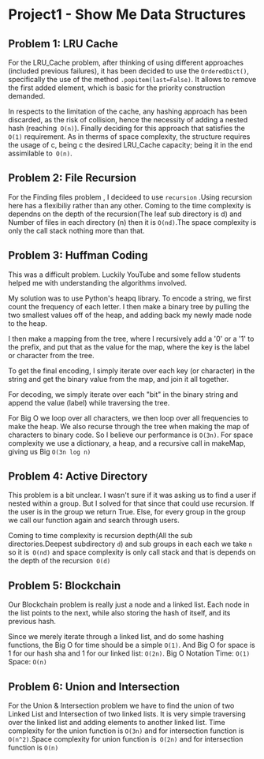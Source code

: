 # Project1 - Show Me Data Structures

## Problem 1: LRU Cache
For the LRU_Cache problem, after thinking of using different approaches (included previous failures), it has been decided to use the `OrderedDict()`, specifically the use of the method `.popitem(last=False)`. It allows to remove the first added element, which is basic for the priority construction demanded.


In respects to the limitation of the cache, any hashing approach has been discarded, as the risk of collision, hence the necessity of adding a nested hash (reaching` O(n)`). Finally deciding for this approach that satisfies the `O(1)` requirement. As in therms of space complexity, the structure requires the usage of c, being c the desired LRU_Cache capacity; being it in the end assimilable to` O(n)`.

## Problem 2: File Recursion
For the Finding files problem , I decideed to use `recursion` .Using recursion here has a flexibiliy rather than any other.
Coming to the time complexity is dependns on the depth of the recursion(The leaf sub directory is d) and Number of files in each directory (n) then it is `O(nd)`.The space complexity is only the call stack nothing more than that. 


## Problem 3: Huffman Coding
This was a difficult problem. Luckily YouTube and some fellow students helped me with understanding the algorithms involved.

My solution was to use Python's heapq library. To encode a string, we first count the frequency of each letter. I then make a binary tree by pulling the two smallest values off of the heap, and adding back my newly made node to the heap.

I then make a mapping from the tree, where I recursively add a '0' or a '1' to the prefix, and put that as the value for the map, where the key is the label or character from the tree.

To get the final encoding, I simply iterate over each key (or character) in the string and get the binary value from the map, and join it all together.

For decoding, we simply iterate over each "bit" in the binary string and append the value (label) while traversing the tree.

For Big O we loop over all characters, we then loop over all frequencies to make the heap. We also recurse through the tree when making the map of characters to binary code. So I believe our performance is `O(3n)`. For space complexity we use a dictionary, a heap, and a recursive call in makeMap, giving us Big `O(3n log n)`

## Problem 4: Active Directory
This problem is a bit unclear. I wasn't sure if it was asking us to find a user if nested within a group. But I solved for that since that could use recursion. If the user is in the group we return True. Else, for every group in the group we call our function again and search through users.

Coming to time complexity is recursion depth(All the sub directories.Deepest subdirectory `d`) and sub groups in each each we take `n` so it is` O(nd)` and space complexity is only call stack and that is depends on the depth of the recursion` O(d)`

## Problem 5: Blockchain
Our Blockchain problem is really just a node and a linked list. Each node in the list points to the next, while also storing the hash of itself, and its previous hash.

Since we merely iterate through a linked list, and do some hashing functions, the Big O for time should be a simple `O(1)`. And Big O for space is 1 for our hash sha and 1 for our linked list: `O(2n)`. Big O Notation Time: `O(1)` Space: `O(n)`

##  Problem 6: Union and Intersection
For the Union & Intersection problem we have to find the union of two Linked List and Intersection of two linked lists. It is very simple traversing over the linked list and adding elements to another linked list.
Time complexity for the union function is `O(3n)` and for intersection function is `O(n^2)`.Space complexity for union function is` O(2n)` and for intersection function is `O(n)` 
